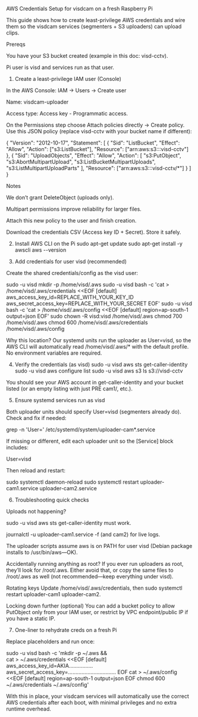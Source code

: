 AWS Credentials Setup for visdcam on a fresh Raspberry Pi

This guide shows how to create least-privilege AWS credentials and wire them so the visdcam services (segmenters + S3 uploaders) can upload clips.

Prereqs

You have your S3 bucket created (example in this doc: visd-cctv).

Pi user is visd and services run as that user.

1) Create a least-privilege IAM user (Console)

In the AWS Console: IAM → Users → Create user

Name: visdcam-uploader

Access type: Access key - Programmatic access.

On the Permissions step choose Attach policies directly → Create policy.
Use this JSON policy (replace visd-cctv with your bucket name if different):

{
  "Version": "2012-10-17",
  "Statement": [
    {
      "Sid": "ListBucket",
      "Effect": "Allow",
      "Action": ["s3:ListBucket"],
      "Resource": ["arn:aws:s3:::visd-cctv"]
    },
    {
      "Sid": "UploadObjects",
      "Effect": "Allow",
      "Action": [
        "s3:PutObject",
        "s3:AbortMultipartUpload",
        "s3:ListBucketMultipartUploads",
        "s3:ListMultipartUploadParts"
      ],
      "Resource": ["arn:aws:s3:::visd-cctv/*"]
    }
  ]
}


Notes

We don’t grant DeleteObject (uploads only).

Multipart permissions improve reliability for larger files.

Attach this new policy to the user and finish creation.

Download the credentials CSV (Access key ID + Secret). Store it safely.

2) Install AWS CLI on the Pi
sudo apt-get update
sudo apt-get install -y awscli
aws --version

3) Add credentials for user visd (recommended)

Create the shared credentials/config as the visd user:

sudo -u visd mkdir -p /home/visd/.aws
sudo -u visd bash -c 'cat > /home/visd/.aws/credentials <<EOF
[default]
aws_access_key_id=REPLACE_WITH_YOUR_KEY_ID
aws_secret_access_key=REPLACE_WITH_YOUR_SECRET
EOF'
sudo -u visd bash -c 'cat > /home/visd/.aws/config <<EOF
[default]
region=ap-south-1
output=json
EOF'
sudo chown -R visd:visd /home/visd/.aws
chmod 700 /home/visd/.aws
chmod 600 /home/visd/.aws/credentials /home/visd/.aws/config


Why this location?
Our systemd units run the uploader as User=visd, so the AWS CLI will automatically read /home/visd/.aws/* with the default profile. No environment variables are required.

4) Verify the credentials (as visd)
sudo -u visd aws sts get-caller-identity
sudo -u visd aws configure list
sudo -u visd aws s3 ls s3://visd-cctv


You should see your AWS account in get-caller-identity and your bucket listed (or an empty listing with just PRE cam1/, etc.).

5) Ensure systemd services run as visd

Both uploader units should specify User=visd (segmenters already do). Check and fix if needed:

grep -n 'User=' /etc/systemd/system/uploader-cam*.service


If missing or different, edit each uploader unit so the [Service] block includes:

User=visd


Then reload and restart:

sudo systemctl daemon-reload
sudo systemctl restart uploader-cam1.service uploader-cam2.service

6) Troubleshooting quick checks

Uploads not happening?

sudo -u visd aws sts get-caller-identity must work.

journalctl -u uploader-cam1.service -f (and cam2) for live logs.

The uploader scripts assume aws is on PATH for user visd (Debian package installs to /usr/bin/aws—OK).

Accidentally running anything as root?
If you ever run uploaders as root, they’ll look for /root/.aws. Either avoid that, or copy the same files to /root/.aws as well (not recommended—keep everything under visd).

Rotating keys
Update /home/visd/.aws/credentials, then sudo systemctl restart uploader-cam1 uploader-cam2.

Locking down further (optional)
You can add a bucket policy to allow PutObject only from your IAM user, or restrict by VPC endpoint/public IP if you have a static IP.

7) One-liner to rehydrate creds on a fresh Pi

Replace placeholders and run once:

sudo -u visd bash -c 'mkdir -p ~/.aws && \
cat > ~/.aws/credentials <<EOF
[default]
aws_access_key_id=AKIA................
aws_secret_access_key=................................
EOF
cat > ~/.aws/config <<EOF
[default]
region=ap-south-1
output=json
EOF
chmod 600 ~/.aws/credentials ~/.aws/config'


With this in place, your visdcam services will automatically use the correct AWS credentials after each boot, with minimal privileges and no extra runtime overhead.
